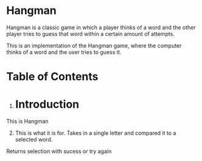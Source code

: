 # Hangman
Hangman is a classic game in which a player thinks of a word and the other player tries to guess that word within a certain amount of attempts.

This is an implementation of the Hangman game, where the computer thinks of a word and the user tries to guess it. 

# Table of Contents

1. # Introduction
This is Hangman

2. This is what it is for. 
Takes in a single letter and compared it to a selected word. 

Returns selection with sucess or try again
